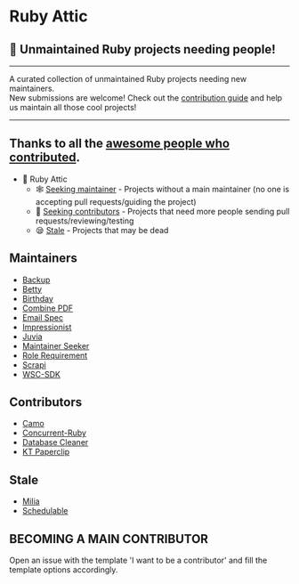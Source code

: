 # Ruby Attic
## :gem: Unmaintained Ruby projects needing people!

---

A curated collection of unmaintained Ruby projects needing new maintainers.  
New submissions are welcome! Check out the [contribution guide](https://github.com/attics/ruby_attic/blob/master/CONTRIBUTING.md) and help us maintain all those cool projects!

---
Thanks to all the [awesome people who contributed](https://github.com/attics/ruby_attic/graphs/contributors).
---

* :gem: Ruby Attic
  * :spider_web: [Seeking maintainer](#maintainers) - Projects without a main maintainer (no one is accepting pull requests/guiding the project)
  * :juggling_person: [Seeking contributors](#contributors) - Projects that need more people sending pull requests/reviewing/testing
  * :sleepy: [Stale](#stale) - Projects that may be dead

## Maintainers

* [Backup](https://github.com/backup/backup)
* [Betty](https://github.com/pickhardt/betty)
* [Birthday](https://github.com/railslove/birthday)
* [Combine PDF](https://github.com/boazsegev/combine_pdf)
* [Email Spec](https://github.com/email-spec/email-spec/)
* [Impressionist](https://github.com/charlotte-ruby/impressionist)
* [Juvia](https://github.com/phusion/juvia)
* [Maintainer Seeker](https://github.com/andrewmcodes/maintainer-seeker)
* [Role Requirement](https://github.com/timcharper/role_requirement)
* [Scrapi](https://github.com/assaf/scrapi)
* [WSC-SDK](https://github.com/WowzaMediaSystems/wsc-sdk-ruby)

## Contributors

* [Camo](https://github.com/svanzoest/camo)
* [Concurrent-Ruby](https://github.com/ruby-concurrency/concurrent-ruby/)
* [Database Cleaner](https://github.com/DatabaseCleaner/database_cleaner)
* [KT Paperclip](https://github.com/kreeti/kt-paperclip)

## Stale

* [Milia](https://github.com/jekuno/milia)
* [Schedulable](https://github.com/benignware/schedulable)

## BECOMING A MAIN CONTRIBUTOR

Open an issue with the template 'I want to be a contributor' and fill the template options accordingly.
